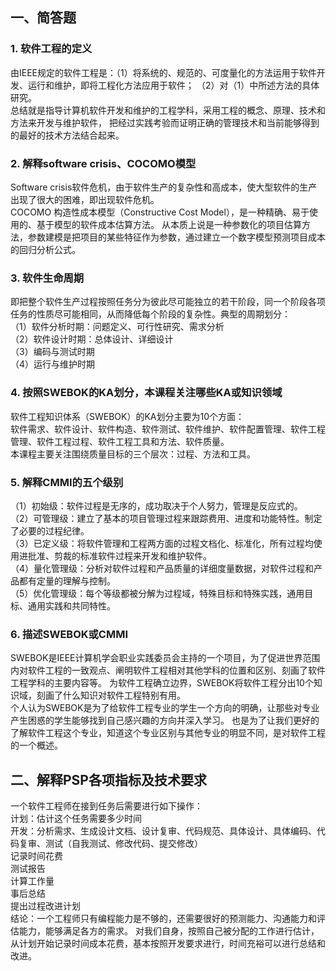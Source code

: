 ## 一、简答题
### 1. 软件工程的定义  
 由IEEE规定的软件工程是：（1）将系统的、规范的、可度量化的方法运用于软件开发、运行和维护，即将工程化方法应用于软件；
（2）对（1）中所述方法的具体研究。  
 总结就是指导计算机软件开发和维护的工程学科，采用工程的概念、原理、技术和方法来开发与维护软件，
 把经过实践考验而证明正确的管理技术和当前能够得到的最好的技术方法结合起来。
### 2. 解释software crisis、COCOMO模型  
 Software crisis软件危机，由于软件生产的复杂性和高成本，使大型软件的生产出现了很大的困难，即出现软件危机。  
COCOMO 构造性成本模型（Constructive Cost Model），是一种精确、易于使用的、基于模型的软件成本估算方法。
从本质上说是一种参数化的项目估算方法，参数建模是把项目的某些特征作为参数，通过建立一个数字模型预测项目成本的回归分析公式。
### 3. 软件生命周期
即把整个软件生产过程按照任务分为彼此尽可能独立的若干阶段，同一个阶段各项任务的性质尽可能相同，从而降低每个阶段的复杂性。典型的周期划分：  
（1）软件分析时期：问题定义、可行性研究、需求分析  
（2）软件设计时期：总体设计、详细设计  
（3）编码与测试时期  
（4）运行与维护时期
### 4. 按照SWEBOK的KA划分，本课程关注哪些KA或知识领域
软件工程知识体系（SWEBOK）的KA划分主要为10个方面：  
软件需求、软件设计、软件构造、软件测试、软件维护、软件配置管理、软件工程管理、软件工程过程、软件工程工具和方法、软件质量。  
本课程主要关注围绕质量目标的三个层次：过程、方法和工具。
### 5. 解释CMMI的五个级别
（1）初始级：软件过程是无序的，成功取决于个人努力，管理是反应式的。  
（2）可管理级：建立了基本的项目管理过程来跟踪费用、进度和功能特性。制定了必要的过程纪律。  
（3）已定义级：将软件管理和工程两方面的过程文档化、标准化，所有过程均使用进批准、剪裁的标准软件过程来开发和维护软件。  
（4）量化管理级：分析对软件过程和产品质量的详细度量数据，对软件过程和产品都有定量的理解与控制。  
（5）优化管理级：每个等级都被分解为过程域，特殊目标和特殊实践，通用目标、通用实践和共同特性。  
### 6. 描述SWEBOK或CMMI
SWEBOK是IEEE计算机学会职业实践委员会主持的一个项目，为了促进世界范围内对软件工程的一致观点、阐明软件工程相对其他学科的位置和区别、刻画了软件工程学科的主要内容等。
为软件工程确立边界，SWEBOK将软件工程分出10个知识域，刻画了什么知识对软件工程特别有用。  
个人认为SWEBOK是为了给软件工程专业的学生一个方向的明确，让那些对专业产生困惑的学生能够找到自己感兴趣的方向并深入学习。
也是为了让我们更好的了解软件工程这个专业，知道这个专业区别与其他专业的明显不同，是对软件工程的一个概述。
## 二、解释PSP各项指标及技术要求
一个软件工程师在接到任务后需要进行如下操作：  
计划：估计这个任务需要多少时间  
开发：分析需求、生成设计文档、设计复审、代码规范、具体设计、具体编码、代码复审、测试（自我测试、修改代码、提交修改）  
记录时间花费  
测试报告  
计算工作量  
事后总结  
提出过程改进计划  
结论：一个工程师只有编程能力是不够的，还需要很好的预测能力、沟通能力和评估能力，能够满足各方的需求。
对我们自身，按照自己被分配的工作进行估计，从计划开始记录时间成本花费，基本按照开发要求进行，时间充裕可以进行总结和改进。
